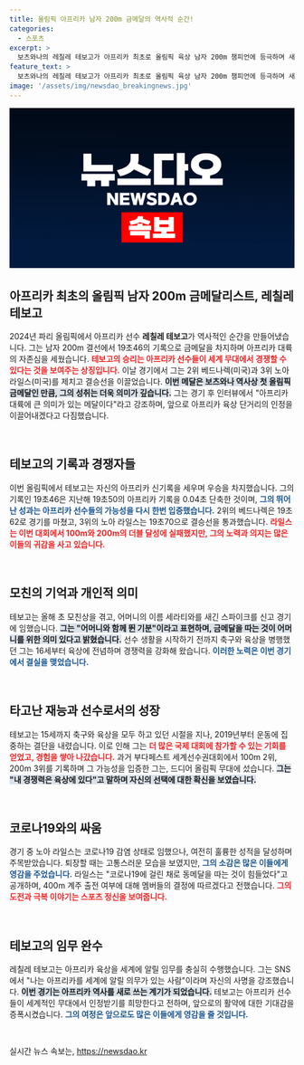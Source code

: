 ```yaml
---
title: 올림픽 아프리카 남자 200m 금메달의 역사적 순간!
categories:
  - 스포츠
excerpt: >
  보츠와나의 레칠레 테보고가 아프리카 최초로 올림픽 육상 남자 200m 챔피언에 등극하며 새로운 역사를 썼습니다. 19초46의 아프리카 신기록과 함께 소중한 금메달을 품에 안은 그는 어머니를 기리며 아프리카 육상의 위상을 드높였습니다. 클릭하여 더 자세한 이야기를 확인하세요!
feature_text: >
  보츠와나의 레칠레 테보고가 아프리카 최초로 올림픽 육상 남자 200m 챔피언에 등극하며 새로운 역사를 썼습니다. 19초46의 아프리카 신기록과 함께 소중한 금메달을 품에 안은 그는 어머니를 기리며 아프리카 육상의 위상을 드높였습니다. 클릭하여 더 자세한 이야기를 확인하세요!
image: '/assets/img/newsdao_breakingnews.jpg'
---
```


<p><img src="/assets/img/newsdao_breakingnews.jpg" alt="flaretime 속보" /></p>

<h2 data-ke-size="size26">아프리카 최초의 올림픽 남자 200m 금메달리스트, 레칠레 테보고</h2>

<p data-ke-size="size16">2024년 파리 올림픽에서 아프리카 선수 <b>레칠레 테보고</b>가 역사적인 순간을 만들어냈습니다. 그는 남자 200m 결선에서 19초46의 기록으로 금메달을 차지하며 아프리카 대륙의 자존심을 세웠습니다. <b><span style="color: #ee2323;">테보고의 승리는 아프리카 선수들이 세계 무대에서 경쟁할 수 있다는 것을 보여주는 상징입니다.</span></b> 이날 경기에서 그는 2위 베드나렉(미국)과 3위 노아 라일스(미국)를 제치고 결승선을 이끌었습니다. <b><span style="background-color: #21538527;">이번 메달은 보츠와나 역사상 첫 올림픽 금메달인 만큼, 그의 성취는 더욱 의미가 깊습니다.</span></b> 그는 경기 후 인터뷰에서 "아프리카 대륙에 큰 의미가 있는 메달이다"라고 강조하며, 앞으로 아프리카 육상 단거리의 인정을 이끌어내겠다고 다짐했습니다.</p>

<p data-ke-size="size16">&nbsp;</p>

<h2 data-ke-size="size26">테보고의 기록과 경쟁자들</h2>

<p data-ke-size="size16">이번 올림픽에서 테보고는 자신의 아프리카 신기록을 세우며 우승을 차지했습니다. 그의 기록인 19초46은 지난해 19초50의 아프리카 기록을 0.04초 단축한 것이며, <b><span style="color: #1a5490;">그의 뛰어난 성과는 아프리카 선수들의 가능성을 다시 한번 입증했습니다.</span></b> 2위의 베드나렉은 19초62로 경기를 마쳤고, 3위의 노아 라일스는 19초70으로 결승선을 통과했습니다. <b><span style="color: #ee2323;">라일스는 이번 대회에서 100m와 200m의 더블 달성에 실패했지만, 그의 노력과 의지는 많은 이들의 귀감을 사고 있습니다.</span></b></p>

<p data-ke-size="size16">&nbsp;</p>

<h2 data-ke-size="size26">모친의 기억과 개인적 의미</h2>

<p data-ke-size="size16">테보고는 올해 초 모친상을 겪고, 어머니의 이름 세라티와를 새긴 스파이크를 신고 경기에 임했습니다. <b><span style="background-color: #21538527;">그는 "어머니와 함께 뛴 기분"이라고 표현하며, 금메달을 따는 것이 어머니를 위한 의미 있다고 밝혔습니다.</span></b> 선수 생활을 시작하기 전까지 축구와 육상을 병행했던 그는 16세부터 육상에 전념하며 경쟁력을 강화해 왔습니다. <b><span style="color: #1a5490;">이러한 노력은 이번 경기에서 결실을 맺었습니다.</span></b></p>

<p data-ke-size="size16">&nbsp;</p>

<h2 data-ke-size="size26">타고난 재능과 선수로서의 성장</h2>

<p data-ke-size="size16">테보고는 15세까지 축구와 육상을 모두 하고 있던 시절을 지나, 2019년부터 운동에 집중하는 결단을 내렸습니다. 이로 인해 그는 <b><span style="color: #ee2323;">더 많은 국제 대회에 참가할 수 있는 기회를 얻었고, 경험을 쌓아 나갔습니다.</span></b> 과거 부다페스트 세계선수권대회에서 100m 2위, 200m 3위를 기록하며 그 가능성을 입증한 그는, 드디어 올림픽 무대에 섰습니다. <b><span style="background-color: #21538527;">그는 "내 경쟁력은 육상에 있다"고 말하며 자신의 선택에 대한 확신을 보였습니다.</span></b></p>

<p data-ke-size="size16">&nbsp;</p>

<h2 data-ke-size="size26">코로나19와의 싸움</h2>

<p data-ke-size="size16">경기 중 노아 라일스는 코로나19 감염 상태로 임했으나, 여전히 훌륭한 성적을 달성하며 주목받았습니다. 퇴장할 때는 고통스러운 모습을 보였지만, <b><span style="color: #1a5490;">그의 소감은 많은 이들에게 영감을 주었습니다.</span></b> 라일스는 "코로나19에 걸린 채로 동메달을 따는 것이 힘들었다"고 공개하며, 400m 계주 출전 여부에 대해 멤버들의 결정에 따르겠다고 전했습니다. <b><span style="color: #ee2323;">그의 도전과 극복 이야기는 스포츠 정신을 보여줍니다.</span></b></p>

<p data-ke-size="size16">&nbsp;</p>

<h2 data-ke-size="size26">테보고의 임무 완수</h2>

<p data-ke-size="size16">레칠레 테보고는 아프리카 육상을 세계에 알릴 임무를 충실히 수행했습니다. 그는 SNS에서 "나는 아프리카를 세계에 알릴 의무가 있는 사람"이라며 자신의 사명을 강조했습니다. <b><span style="background-color: #21538527;">이번 경기는 아프리카 역사를 새로 쓰는 계기가 되었습니다.</span></b> 테보고는 아프리카 선수들이 세계적인 무대에서 인정받기를 희망한다고 전하며, 앞으로의 활약에 대한 기대감을 증폭시켰습니다. <b><span style="color: #1a5490;">그의 여정은 앞으로도 많은 이들에게 영감을 줄 것입니다.</span></b></p>

<p data-ke-size="size16">&nbsp;</p>
실시간 뉴스 속보는, <a href="https://newsdao.kr" rel="dofollow">https://newsdao.kr</a>


